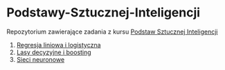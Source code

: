 # Podstawy-Sztucznej-Inteligencji

Repozytorium zawierające zadania z kursu [Podstaw Sztucznej Inteligencji](https://github.com/apohllo/sztuczna-inteligencja/tree/master)

1. [Regresja liniowa i logistyczna](lab1)
2. [Lasy decyzyjne i boosting](lab2)
3. [Sieci neuronowe](lab3)
